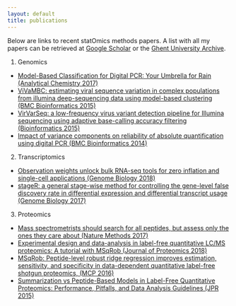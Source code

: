 ```yaml
---
layout: default
title: publications
---
```


Below are links to recent statOmics methods papers.
A list with all my papers can be retrieved at [Google Scholar](https://scholar.google.be/citations?hl=en&user=EQmZq4cAAAAJ&view_op=list_works&sortby=pubdate) or the [Ghent University Archive](https://biblio.ugent.be/publication?sort=year.desc&sort=datecreated.desc&q=author+exact+801001441317&q=type+exact+journalArticle).

1. Genomics
  - [Model-Based Classification for Digital PCR: Your Umbrella for Rain (Analytical Chemistry 2017)](https://www.ncbi.nlm.nih.gov/pubmed/28350455)
  - [ViVaMBC: estimating viral sequence variation in complex populations from illumina deep-sequencing data using model-based clustering (BMC Bioinformatics 2015)](https://www.ncbi.nlm.nih.gov/pubmed/25887734)
  - [VirVarSeq: a low-frequency virus variant detection pipeline for Illumina sequencing using adaptive base-calling accuracy filtering (Bioinformatics 2015)](https://www.ncbi.nlm.nih.gov/pubmed/25178459)
  - [Impact of variance components on reliability of absolute quantification using digital PCR (BMC Bioinformatics 2014)](https://www.ncbi.nlm.nih.gov/pubmed/25147026)

2. Transcriptomics
  - [Observation weights unlock bulk RNA-seq tools for zero inflation and single-cell applications (Genome Biology 2018)](https://www.ncbi.nlm.nih.gov/pubmed/29478411)
  - [stageR:  a general stage-wise method for controlling the gene-level false discovery rate in differential expression and differential transcript usage (Genome Biology 2017)](https://www.ncbi.nlm.nih.gov/pubmed/28784146)

3. Proteomics
  - [Mass spectrometrists should search for all peptides, but assess only the ones they care about (Nature Methods 2017)](https://www.ncbi.nlm.nih.gov/pubmed/28661493)
  - [Experimental design and data-analysis in label-free quantitative LC/MS proteomics: A tutorial with MSqRob (Journal of Proteomics 2018)](https://www.ncbi.nlm.nih.gov/pubmed/28391044)
  - [MSqRob: Peptide-level robust ridge regression improves estimation, sensitivity, and specificity in data-dependent quantitative label-free shotgun proteomics, (MCP 2016)](https://www.ncbi.nlm.nih.gov/pubmed/26566788)
  - [Summarization vs Peptide-Based Models in Label-Free Quantitative Proteomics: Performance, Pitfalls, and Data Analysis Guidelines (JPR 2015)](https://www.ncbi.nlm.nih.gov/pubmed/25827922)
